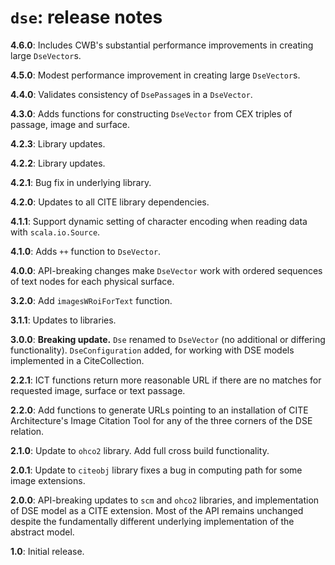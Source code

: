 # `dse`: release notes

**4.6.0**: Includes CWB's substantial performance improvements in creating large `DseVector`s.

**4.5.0**:  Modest performance improvement in creating large `DseVector`s.

**4.4.0**:  Validates consistency of `DsePassage`s in a `DseVector`.


**4.3.0**: Adds functions for constructing `DseVector` from CEX triples of passage, image and surface.

**4.2.3**:  Library updates.

**4.2.2**:  Library updates.

**4.2.1**:  Bug fix in underlying library.


**4.2.0**:  Updates to all CITE library dependencies.


**4.1.1**:   Support dynamic setting of character encoding when reading data with `scala.io.Source`.

**4.1.0**:  Adds `++` function to `DseVector`.

**4.0.0**:  API-breaking changes make `DseVector` work with ordered sequences of text nodes for each physical surface.


**3.2.0**:  Add `imagesWRoiForText` function.


**3.1.1**:   Updates to libraries.


**3.0.0**: **Breaking update.** `Dse` renamed to `DseVector` (no additional or differing functionality). `DseConfiguration` added, for working with DSE models implemented in a CiteCollection.

**2.2.1**: ICT functions return more reasonable URL if there are no matches for requested image, surface or text passage.

**2.2.0**:  Add functions to generate URLs pointing to an installation of CITE Architecture's Image Citation Tool for any of the three corners of the DSE relation.

**2.1.0**:  Update to `ohco2` library.  Add full cross build functionality.

**2.0.1**: Update to `citeobj` library fixes a bug in computing path for some image extensions.

**2.0.0**: API-breaking updates to `scm` and `ohco2` libraries, and implementation of DSE model as a CITE extension.  Most of the API remains unchanged despite the fundamentally different underlying implementation of the abstract model.

**1.0**: Initial release.
